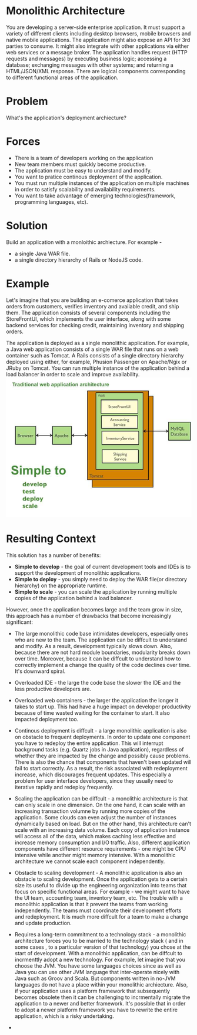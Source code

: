 # Monolithic Architecture
You are developing a server-side enterprise application. It must support a variety of different clients including desktop browsers, mobile browsers and native mobile applications. The application might also expose an API for 3rd parties to consume. It might also integrate with other applications via either web services or a message broker. The application handles request (HTTP requests and messages) by executing business logic; accessing a database; exchanging messages with other systems; and returning a HTML/JSON/XML response. There are logical components corresponding to different functional areas of the application.

# Problem
What's the application's deployment archiecture?

# Forces
- There is a team of developers working on the application
- New team members must quickly become productive.
- The application must be easy to understand and modify.
- You want to pratice continous deployment of the application.
- You must run multiple instances of the application on multiple machines in order to satisfy scalability and availability requirements. 
- You want to take advantage of emerging technologies(framework, programming languages, etc).

# Solution
Build an application with a monloithic archiecture. For example - 
- a single Java WAR file.
- a single directory hierarchy of Rails or NodeJS code.

# Example
Let's imagine that you are building an e-comerce application that takes orders from customers, verifies inventory and available credit, and ship them. The application consists of several components including the StoreFrontUI, which implements the user interface, along with some backend services for checking credit, maintaining inventory and shipping orders.

The application is deployed as a single monolithic application. For example, a Java web application consists of a single WAR file that runs on a web container such as Tomcat. A Rails consists of a single directory hierarchy deployed using either, for example, Phusion Passenger on Apache/Ngix or JRuby on Tomcat. You can run multiple instance of the application behind a load balancer in order to scale and improve availability.
![Decomposing Application](assets/DecomposingApplications.011.jpg)

# Resulting Context
This solution has a number of benefits:
- **Simple to develop** - the goal of current development tools and IDEs is to support the development of monolithic applications.
- **Simple to deploy** - you simply need to deploy the WAR file(or directory hierarchy) on the appropriate runtime.
- **Simple to scale** - you can scale the application by running multiple copies of the application behind a load balancer.

However, once the application becomes large and the team grow in size, this approach has a number of drawbacks that become increasingly significant:
- The large monolithic code base intimidates developers, especially ones who are new to the team. The application can be diffcult to understand and modify. As a result, development typically slows down. Also, because there are not hard module boundaries, modularity breaks down over time. Moreover, because it can be diffcult to understand how to correctly implement a change the quality of the code declines over time. It's downward spiral.
- Overloaded IDE - the large the code base the slower the IDE and the less productive developers are.
- Overloaded web containers - the larger the application the longer it takes to start up. This had have a huge impact on developer productivity because of time wasted waiting for the container to start. It also impacted deployment too.
- Continous deployment is diffcult - a large monolithic application is also on obstacle to frequent deployments. In order to update one component you have to redeploy the entire application. This will interrupt background tasks (e.g. Quartz jobs in Java application), regardless of whether they are impacted by the change and possibly cause problems. There is also the chance that components that haven't been updated will fail to start correctly. As a result, the risk associated with redeployment increase, which discourages frequent updates. This especially a problem for user interface developers, since they usually need to iterative rapidly and redeploy frequently.
- Scaling the application can be diffcult - a monolithic architecture is that can only scale in one dimension. On the one hand, it can scale with an increasing transaction volumne by running more copies of the application. Some clouds can even adjust the number of instances dynamically based on load. But on the other hand, this architecture can't scale with an increasing data volume. Each copy of application instance will access all of the data, which makes caching less effective and increase memory consumption and I/O traffic. Also, different application components have different resource requirements - one might be CPU intensive while another might memory intensive. With a monolithic architecture we cannot scale each component independently.
- Obstacle to scaling development - A monolithic application is also an obstacle to scaling development. Once the application gets to a certain size its useful to divide up the engineering organization into teams that focus on specific functional areas. For example - we might want to have the UI team, accounting team, inventory team, etc. The trouble with a monolithic application is that it prevent the teams from working independently. The teams must coordinate their development efforts and redeployment. It is much more diffcult for a team to make a change and update production.
- Requires a long-term commitment to a technology stack - a monolithic architecture forces you to be married to the technology stack ( and in some cases , to a particular version of that technology) you chose at the start of development. With a monolithic application, can be diffcult to incrmenttly adopt a new technology. For example, let imagine that you choose the JVM. You have some languages choices since as well as Java you can use other JVM language that inter-operate nicely with Java such as Groov and Scala. But components written in no-JVM languages do not have a place within your monolithic archiecture. Also, if your application uses a platform framework that subsequently becomes obsolete then it can be challenging to incrmentally migrate the application to a newer and better framework. It's possible that in order to adopt a newer platform framework you have to rewrite the entire application, which is a risky undertaking.

- 

